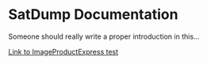 # SatDump Documentation

Someone should really write a proper introduction in this...

[Link to ImageProductExpress test](ImageProductExpression.md)